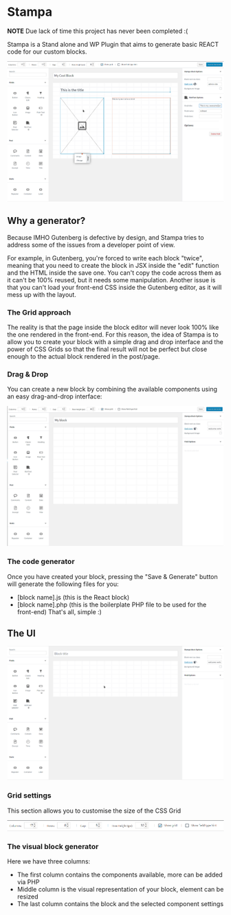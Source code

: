 # Stampa

**NOTE** Due lack of time this project has never been completed :(

Stampa is a Stand alone and WP Plugin that aims to generate basic REACT code for our custom blocks.

![Stampa editor](https://raw.githubusercontent.com/ceceppa/stampa.press/main/images/stampa.png)

## Why a generator?

Because IMHO Gutenberg is defective by design, and Stampa tries to address some of the issues from a developer point of view.

For example, in Gutenberg, you're forced to write each block "twice", meaning that you need to create the block in JSX inside the "edit" function and the HTML inside the save one. You can't copy the code across them as it can't be 100% reused, but it needs some manipulation.
Another issue is that you can't load your front-end CSS inside the Gutenberg editor, as it will mess up with the layout.

### The Grid approach

The reality is that the page inside the block editor will never look 100% like the one rendered in the front-end. 
For this reason, the idea of Stampa is to allow you to create your block with a simple drag and drop interface and the power of CSS Grids so that the final result will not be perfect but close enough to the actual block rendered in the post/page.

### Drag & Drop

You can create a new block by combining the available components using an easy drag-and-drop interface:

![Drag & Drop](https://raw.githubusercontent.com/ceceppa/stampa.press/main/images/drag-and-drop.gif)

### The code generator

Once you have created your block, pressing the "Save & Generate" button will generate the following files for you:

- [block name].js (this is the React block)
- [block name].php (this is the boilerplate PHP file to be used for the front-end)
That's all, simple :)

## The UI

![The editor](https://raw.githubusercontent.com/ceceppa/stampa.press/main/images/the-editor.png)

### Grid settings

This section allows you to customise the size of the CSS Grid

![Grid settings](https://raw.githubusercontent.com/ceceppa/stampa.press/main/images/grid-settings.png)

### The visual block generator

Here we have three columns:

- The first column contains the components available, more can be added via PHP
- Middle column is the visual representation of your block, element can be resized
- The last column contains the block and the selected component settings

